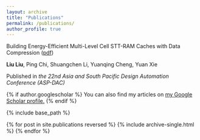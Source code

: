 ```yaml
---
layout: archive
title: "Publications"
permalink: /publications/
author_profile: true
---
```


Building Energy-Efficient Multi-Level Cell STT-RAM Caches with Data Compression ([pdf](http://liuliu-cs.github.io/files/ASP-DAC-17.pdf))

**Liu Liu**, Ping Chi, Shuangchen Li, Yuanqing Cheng, Yuan Xie

Published in *the 22nd Asia and South Pacific Design Automation Conference (ASP-DAC)*

{% if author.googlescholar %}
  You can also find my articles on <u><a href="{{author.googlescholar}}">my Google Scholar profile</a>.</u>
{% endif %}

{% include base_path %}

{% for post in site.publications reversed %}
  {% include archive-single.html %}
{% endfor %}

